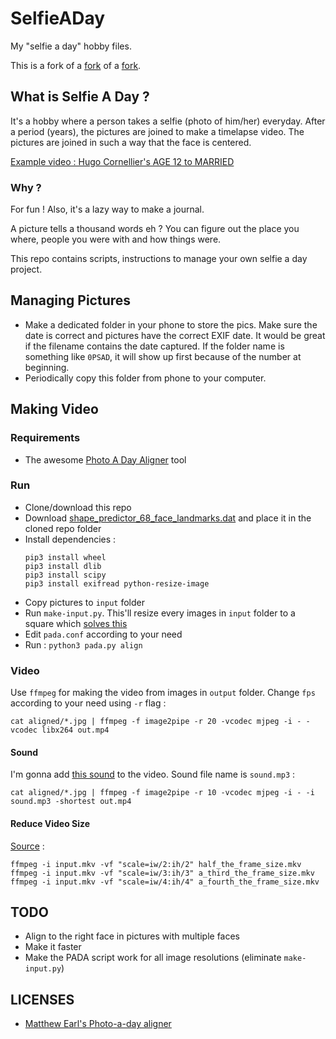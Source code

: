 # SelfieADay

My "selfie a day" hobby files.

This is a fork of a [fork](https://github.com/iomihai/photo-a-day-aligner) of a [fork](https://github.com/jccroft1/photo-a-day-aligner).

## What is Selfie A Day ?

It's a hobby where a person takes a selfie (photo of him/her) everyday. After a period (years), the pictures are joined to make a timelapse video. The pictures are joined in such a way that the face is centered.

[Example video : Hugo Cornellier's AGE 12 to MARRIED](https://www.youtube.com/watch?v=65nfbW-27ps)

### Why ?

For fun ! Also, it's a lazy way to make a journal.

A picture tells a thousand words eh ? You can figure out the place you where, people you were with and how things were.

This repo contains scripts, instructions to manage your own selfie a day project.

## Managing Pictures

* Make a dedicated folder in your phone to store the pics. Make sure the date is correct and pictures have the correct EXIF date. It would be great if the filename contains the date captured. If the folder name is something like `0PSAD`, it will show up first because of the number at beginning.
* Periodically copy this folder from phone to your computer.

## Making Video

### Requirements

* The awesome [Photo A Day Aligner](https://github.com/matthewearl/photo-a-day-aligner) tool

### Run

* Clone/download this repo
* Download [shape_predictor_68_face_landmarks.dat](https://sourceforge.net/projects/dclib/files/dlib/v18.10/shape_predictor_68_face_landmarks.dat.bz2) and place it in the cloned repo folder
* Install dependencies :
  ```
  pip3 install wheel
  pip3 install dlib
  pip3 install scipy
  pip3 install exifread python-resize-image
  ```
* Copy pictures to `input` folder
* Run `make-input.py`. This'll resize every images in `input` folder to a square which [solves this](https://github.com/matthewearl/photo-a-day-aligner/issues/1)
* Edit `pada.conf` according to your need
* Run :
  ```python3 pada.py align```

### Video

Use `ffmpeg` for making the video from images in `output` folder. Change `fps` according to your need using `-r` flag :

```
cat aligned/*.jpg | ffmpeg -f image2pipe -r 20 -vcodec mjpeg -i - -vcodec libx264 out.mp4
```

#### Sound

I'm gonna add [this sound](https://www.youtube.com/watch?v=ll4nzRteZQQ) to the video. Sound file name is `sound.mp3` :

```
cat aligned/*.jpg | ffmpeg -f image2pipe -r 10 -vcodec mjpeg -i - -i sound.mp3 -shortest out.mp4
```

#### Reduce Video Size

[Source](https://unix.stackexchange.com/a/447521/60785) :

```
ffmpeg -i input.mkv -vf "scale=iw/2:ih/2" half_the_frame_size.mkv
ffmpeg -i input.mkv -vf "scale=iw/3:ih/3" a_third_the_frame_size.mkv
ffmpeg -i input.mkv -vf "scale=iw/4:ih/4" a_fourth_the_frame_size.mkv
```

## TODO

* Align to the right face in pictures with multiple faces
* Make it faster
* Make the PADA script work for all image resolutions (eliminate `make-input.py`)

## LICENSES

* [Matthew Earl's Photo-a-day aligner](https://github.com/matthewearl/photo-a-day-aligner/blob/master/LICENSE)